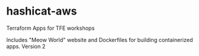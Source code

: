 # hashicat-aws
Terraform Apps for TFE workshops

Includes "Meow World" website and Dockerfiles for building containerized apps.
Version 2
